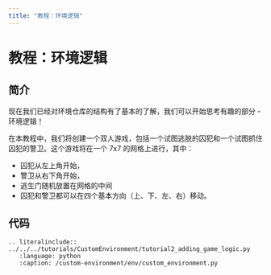 ```yaml
---
title: "教程：环境逻辑"
---
```


# 教程：环境逻辑

## 简介

现在我们已经对环境仓库的结构有了基本的了解，我们可以开始思考有趣的部分 - 环境逻辑！

在本教程中，我们将创建一个双人游戏，包括一个试图逃脱的囚犯和一个试图抓住囚犯的警卫。这个游戏将在一个 7x7 的网格上进行，其中：
- 囚犯从左上角开始，
- 警卫从右下角开始，
- 逃生门随机放置在网格的中间
- 囚犯和警卫都可以在四个基本方向（上、下、左、右）移动。

## 代码

```{eval-rst}
.. literalinclude:: ../../../tutorials/CustomEnvironment/tutorial2_adding_game_logic.py
   :language: python
   :caption: /custom-environment/env/custom_environment.py
```
